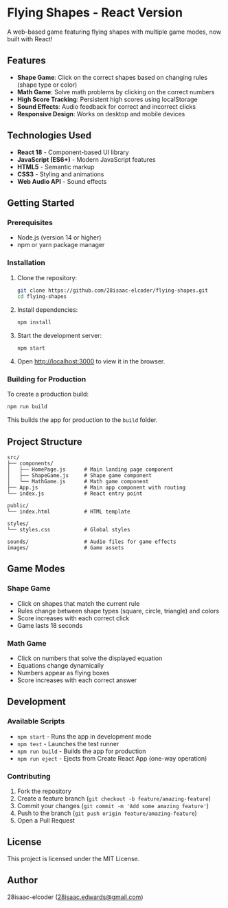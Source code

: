 # Flying Shapes - React Version

A web-based game featuring flying shapes with multiple game modes, now built with React!

## Features

- **Shape Game**: Click on the correct shapes based on changing rules (shape type or color)
- **Math Game**: Solve math problems by clicking on the correct numbers
- **High Score Tracking**: Persistent high scores using localStorage
- **Sound Effects**: Audio feedback for correct and incorrect clicks
- **Responsive Design**: Works on desktop and mobile devices

## Technologies Used

- **React 18** - Component-based UI library
- **JavaScript (ES6+)** - Modern JavaScript features
- **HTML5** - Semantic markup
- **CSS3** - Styling and animations
- **Web Audio API** - Sound effects

## Getting Started

### Prerequisites

- Node.js (version 14 or higher)
- npm or yarn package manager

### Installation

1. Clone the repository:

   ```bash
   git clone https://github.com/28isaac-elcoder/flying-shapes.git
   cd flying-shapes
   ```

2. Install dependencies:

   ```bash
   npm install
   ```

3. Start the development server:

   ```bash
   npm start
   ```

4. Open [http://localhost:3000](http://localhost:3000) to view it in the browser.

### Building for Production

To create a production build:

```bash
npm run build
```

This builds the app for production to the `build` folder.

## Project Structure

```
src/
├── components/
│   ├── HomePage.js      # Main landing page component
│   ├── ShapeGame.js     # Shape game component
│   └── MathGame.js      # Math game component
├── App.js               # Main app component with routing
└── index.js             # React entry point

public/
└── index.html           # HTML template

styles/
└── styles.css           # Global styles

sounds/                  # Audio files for game effects
images/                  # Game assets
```

## Game Modes

### Shape Game

- Click on shapes that match the current rule
- Rules change between shape types (square, circle, triangle) and colors
- Score increases with each correct click
- Game lasts 18 seconds

### Math Game

- Click on numbers that solve the displayed equation
- Equations change dynamically
- Numbers appear as flying boxes
- Score increases with each correct answer

## Development

### Available Scripts

- `npm start` - Runs the app in development mode
- `npm test` - Launches the test runner
- `npm run build` - Builds the app for production
- `npm run eject` - Ejects from Create React App (one-way operation)

### Contributing

1. Fork the repository
2. Create a feature branch (`git checkout -b feature/amazing-feature`)
3. Commit your changes (`git commit -m 'Add some amazing feature'`)
4. Push to the branch (`git push origin feature/amazing-feature`)
5. Open a Pull Request

## License

This project is licensed under the MIT License.

## Author

28isaac-elcoder (28isaac.edwards@gmail.com)
